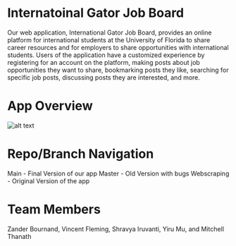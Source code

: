 # Internatoinal Gator Job Board 

Our web application, International Gator Job Board, provides an online platform for international students at the University of Florida to share career resources and for employers to share opportunities with international students. Users of the application have a customized experience by registering for an account on the platform, making posts about job opportunities they want to share, bookmarking posts they like, searching for specific job posts, discussing posts they are interested, and more.

# App Overview
 ![alt text](https://cdn.discordapp.com/attachments/978315959318220860/1004518073853820949/unknown.png)

# Repo/Branch Navigation 
Main - Final Version of our app 
Master - Old Version with bugs 
Webscraping - Original Version of the app 

# Team Members

Zander Bournand, Vincent Fleming, Shravya Iruvanti, Yiru Mu, and Mitchell Thanath
